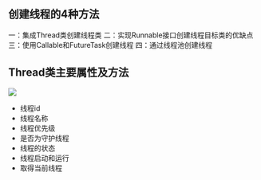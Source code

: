 ## 创建线程的4种方法

一：集成Thread类创建线程类
二：实现Runnable接口创建线程目标类的优缺点
三：使用Callable和FutureTask创建线程
四：通过线程池创建线程





## Thread类主要属性及方法

![](G:\Learning-Notes\高并发核心\多线程原理\images\image-20230226120259483.png)

- 线程id
- 线程名称
- 线程优先级
- 是否为守护线程
- 线程的状态
- 线程启动和运行
- 取得当前线程